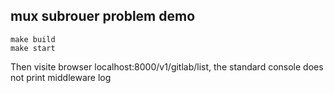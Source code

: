 ## mux subrouer problem demo

```shell
make build
make start
```

Then visite browser localhost:8000/v1/gitlab/list, the standard console does not print middleware log